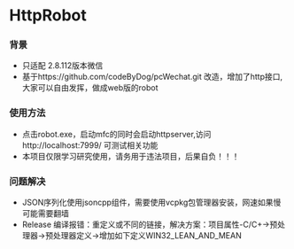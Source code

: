 # HttpRobot

### 背景
* 只适配 2.8.112版本微信
* 基于https://github.com/codeByDog/pcWechat.git 改造，增加了http接口,大家可以自由发挥，做成web版的robot

### 使用方法
* 点击robot.exe，启动mfc的同时会启动httpserver,访问 http://localhost:7999/ 可测试相关功能
* 本项目仅限学习研究使用，请务用于违法项目，后果自负！！！

### 问题解决
* JSON序列化使用jsoncpp组件，需要使用vcpkg包管理器安装，网速如果慢可能需要翻墙
* Release 编译报错：重定义或不同的链接，解决方案：项目属性-C/C+->预处理器->预处理器定义->增加如下定义WIN32_LEAN_AND_MEAN
